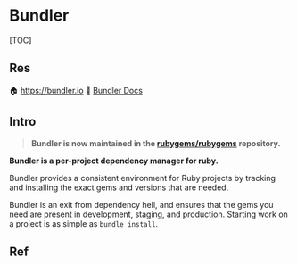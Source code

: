 # Bundler

[TOC]



## Res
🏠 https://bundler.io
📂 [Bundler Docs](https://bundler.io/v2.3/man/bundle-install.1.html)



## Intro
> **Bundler is now maintained in the [rubygems/rubygems](https://github.com/rubygems/rubygems) repository.**

**Bundler is a per-project dependency manager for ruby.** 

Bundler provides a consistent environment for Ruby projects by tracking and installing the exact gems and versions that are needed.

Bundler is an exit from dependency hell, and ensures that the gems you need are present in development, staging, and production. Starting work on a project is as simple as `bundle install`.



## Ref
